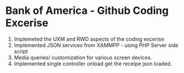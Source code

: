 # Bank of America - Github Coding Excerise

1. Implemeted the UXM and RWD aspects of the coding excerise
2. Implemented JSON services from XAMMPP - using PHP Server side script
3. Media queries/ customization for various screen devices.
4. Implemented single controller onload get the receipe json loaded.
